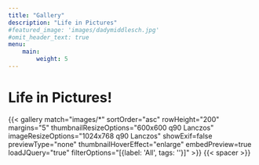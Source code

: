 ```yaml
---
title: "Gallery"
description: "Life in Pictures"
#featured_image: 'images/dadymiddlesch.jpg'
#omit_header_text: true
menu:
    main:
        weight: 5
---
```

# Life in Pictures!
{{< gallery match="images/*" sortOrder="asc" rowHeight="200" margins="5" thumbnailResizeOptions="600x600 q90 Lanczos" imageResizeOptions="1024x768 q90 Lanczos" showExif=false previewType="none" thumbnailHoverEffect="enlarge" embedPreview=true loadJQuery="true" filterOptions="[{label: 'All', tags: ''}]" >}}
{{< spacer >}}
